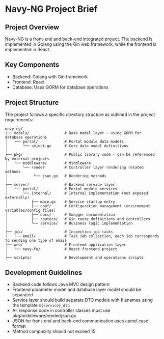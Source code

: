 # Navy-NG Project Brief

## Project Overview
Navy-NG is a front-end and back-end integrated project. The backend is implemented in Golang using the Gin web framework, while the frontend is implemented in React.

## Key Components
- Backend: Golang with Gin framework
- Frontend: React
- Database: Uses GORM for database operations

## Project Structure
The project follows a specific directory structure as outlined in the project requirements:

```
navy-ng/
├── models/                # Data model layer - using GORM for database operations
│   └── portal/            # Portal module data models
│       └── object.go      # Core data model definitions
│
├── pkg/                   # Public library code - can be referenced by external projects
│   └── middleware/        # Middleware
│       └── render         # Controller layer rendering related methods
│            └── json.go   # Rendering methods
│
├── server/                # Backend service layer
│   └── portal/            # Portal module services
│       └── internal/      # Internal implementation (not exposed externally)
│           ├── main.go    # Service startup entry
│           ├── conf/      # Configuration management (environment variables/config files)
│           ├── docs/      # Swagger documentation
│           ├── routers/   # Gin route definitions and controllers
│           └── service/   # Business logic implementation
│
├── job/                   # Inspection job tasks
│   └── email/             # Task job collection, each job corresponds to sending one type of email
├── web/                   # Frontend application layer
│   └── navy-fe/           # React frontend project
│
├── scripts/               # Development and operations scripts
```

## Development Guidelines
- Backend code follows Java MVC design pattern
- Frontend parameter model and database layer model should be separated
- Service layer should build separate DTO models with filenames using the template `${service}_dto`
- All response code in controller classes must use pkg/middleware/render/json.go
- JSON for front-end and back-end communication uses camel case format
- Method complexity should not exceed 15 